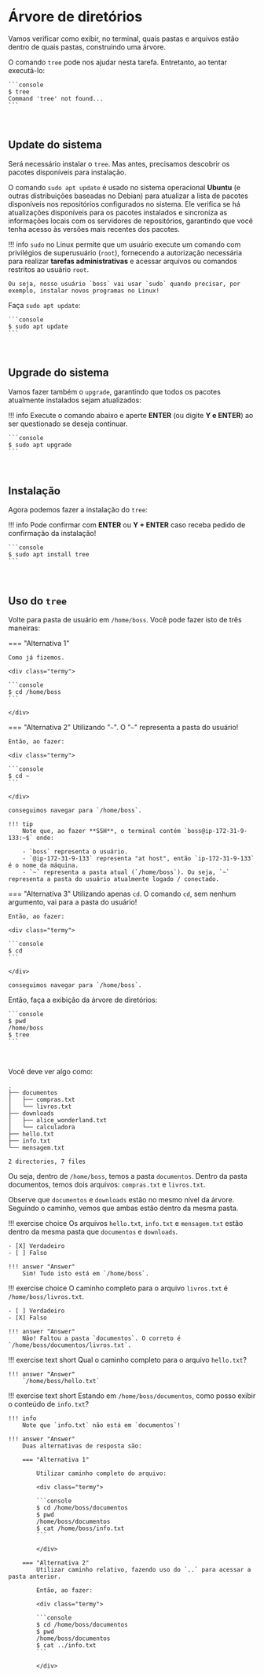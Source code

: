 # Árvore de diretórios

Vamos verificar como exibir, no terminal, quais pastas e arquivos estão dentro de quais pastas, construindo uma árvore.

O comando `tree` pode nos ajudar nesta tarefa. Entretanto, ao tentar executá-lo:

<div class="termy">

    ```console
    $ tree
    Command 'tree' not found...
    ```

</div>
<br>

## Update do sistema

Será necessário instalar o `tree`. Mas antes, precisamos descobrir os pacotes disponíveis para instalação.

O comando `sudo apt update` é usado no sistema operacional **Ubuntu** (e outras distribuições baseadas no Debian) para atualizar a lista de pacotes disponíveis nos repositórios configurados no sistema. Ele verifica se há atualizações disponíveis para os pacotes instalados e sincroniza as informações locais com os servidores de repositórios, garantindo que você tenha acesso às versões mais recentes dos pacotes.

!!! info
    `sudo` no Linux permite que um usuário execute um comando com privilégios de superusuário (`root`), fornecendo a autorização necessária para realizar **tarefas administrativas** e acessar arquivos ou comandos restritos ao usuário `root`.

    Ou seja, nosso usuário `boss` vai usar `sudo` quando precisar, por exemplo, instalar novos programas no Linux!

Faça `sudo apt update`:

<div class="termy">

    ```console
    $ sudo apt update
    ```

</div>
<br>

## Upgrade do sistema

Vamos fazer também o `upgrade`, garantindo que todos os pacotes atualmente instalados sejam atualizados:

!!! info
    Execute o comando abaixo e aperte **ENTER** (ou digite **Y e ENTER**) ao ser questionado se deseja continuar.

<div class="termy">

    ```console
    $ sudo apt upgrade
    ```

</div>
<br>

## Instalação

Agora podemos fazer a instalação do `tree`:

!!! info
    Pode confirmar com **ENTER** ou **Y + ENTER** caso receba pedido de confirmação da instalação!

<div class="termy">

    ```console
    $ sudo apt install tree
    ```

</div>
<br>

## Uso do `tree`

Volte para pasta de usuário em `/home/boss`. Você pode fazer isto de três maneiras:


=== "Alternativa 1"

    Como já fizemos.

    <div class="termy">

    ```console
    $ cd /home/boss
    ```

    </div>

=== "Alternativa 2"
    Utilizando "`~`". O "`~`" representa a pasta do usuário!

    Então, ao fazer:

    <div class="termy">

    ```console
    $ cd ~
    ```

    </div>

    conseguimos navegar para `/home/boss`.

    !!! tip
        Note que, ao fazer **SSH**, o terminal contém `boss@ip-172-31-9-133:~$` onde:

        - `boss` representa o usuário.
        - `@ip-172-31-9-133` representa "at host", então `ip-172-31-9-133` é o nome da máquina.
        - `~` representa a pasta atual (`/home/boss`). Ou seja, `~` representa a pasta do usuário atualmente logado / conectado.

=== "Alternativa 3"
    Utilizando apenas `cd`. O comando `cd`, sem nenhum argumento, vai para a pasta do usuário!

    Então, ao fazer:

    <div class="termy">

    ```console
    $ cd
    ```

    </div>

    conseguimos navegar para `/home/boss`.

Então, faça a exibição da árvore de diretórios:

<div class="termy">

    ```console
    $ pwd
    /home/boss
    $ tree
    ```

</div>
<br>

Você deve ver algo como:

```console
.
├── documentos
│   ├── compras.txt
│   └── livros.txt
├── downloads
│   ├── alice_wonderland.txt
│   └── calculadora
├── hello.txt
├── info.txt
└── mensagem.txt

2 directories, 7 files
```

Ou seja, dentro de `/home/boss`, temos a pasta `documentos`. Dentro da pasta documentos, temos dois arquivos: `compras.txt` e `livros.txt`.

Observe que `documentos` e `downloads` estão no mesmo nível da árvore. Seguindo o caminho, vemos que ambas estão dentro da mesma pasta.

!!! exercise choice
    Os arquivos `hello.txt`, `info.txt` e `mensagem.txt` estão dentro da mesma pasta que `documentos` e `downloads`.

    - [X] Verdadeiro
    - [ ] Falso

    !!! answer "Answer"
        Sim! Tudo isto está em `/home/boss`.

!!! exercise choice
    O caminho completo para o arquivo `livros.txt` é `/home/boss/livros.txt`.

    - [ ] Verdadeiro
    - [X] Falso

    !!! answer "Answer"
        Não! Faltou a pasta `documentos`. O correto é `/home/boss/documentos/livros.txt`.



!!! exercise text short
    Qual o caminho completo para o arquivo `hello.txt`?

    !!! answer "Answer"
        `/home/boss/hello.txt`

!!! exercise text short
    Estando em `/home/boss/documentos`, como posso exibir o conteúdo de `info.txt`?

    !!! info
        Note que `info.txt` não está em `documentos`!

    !!! answer "Answer"
        Duas alternativas de resposta são:

        === "Alternativa 1"

            Utilizar caminho completo do arquivo:

            <div class="termy">

            ```console
            $ cd /home/boss/documentos
            $ pwd
            /home/boss/documentos
            $ cat /home/boss/info.txt
            ```

            </div>

        === "Alternativa 2"
            Utilizar caminho relativo, fazendo uso do `..` para acessar a pasta anterior.

            Então, ao fazer:

            <div class="termy">

            ```console
            $ cd /home/boss/documentos
            $ pwd
            /home/boss/documentos
            $ cat ../info.txt
            ```

            </div>